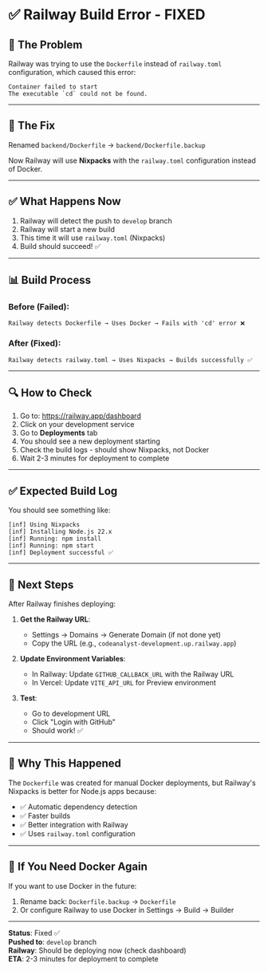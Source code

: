 # ✅ Railway Build Error - FIXED

## 🐛 **The Problem**

Railway was trying to use the `Dockerfile` instead of `railway.toml` configuration, which caused this error:

```
Container failed to start
The executable `cd` could not be found.
```

---

## 🔧 **The Fix**

Renamed `backend/Dockerfile` → `backend/Dockerfile.backup`

Now Railway will use **Nixpacks** with the `railway.toml` configuration instead of Docker.

---

## ✅ **What Happens Now**

1. Railway will detect the push to `develop` branch
2. Railway will start a new build
3. This time it will use `railway.toml` (Nixpacks)
4. Build should succeed! ✅

---

## 📊 **Build Process**

### **Before (Failed):**
```
Railway detects Dockerfile → Uses Docker → Fails with 'cd' error ❌
```

### **After (Fixed):**
```
Railway detects railway.toml → Uses Nixpacks → Builds successfully ✅
```

---

## 🔍 **How to Check**

1. Go to: https://railway.app/dashboard
2. Click on your development service
3. Go to **Deployments** tab
4. You should see a new deployment starting
5. Check the build logs - should show Nixpacks, not Docker
6. Wait 2-3 minutes for deployment to complete

---

## ✅ **Expected Build Log**

You should see something like:

```
[inf] Using Nixpacks
[inf] Installing Node.js 22.x
[inf] Running: npm install
[inf] Running: npm start
[inf] Deployment successful ✅
```

---

## 🎯 **Next Steps**

After Railway finishes deploying:

1. **Get the Railway URL**:
   - Settings → Domains → Generate Domain (if not done yet)
   - Copy the URL (e.g., `codeanalyst-development.up.railway.app`)

2. **Update Environment Variables**:
   - In Railway: Update `GITHUB_CALLBACK_URL` with the Railway URL
   - In Vercel: Update `VITE_API_URL` for Preview environment

3. **Test**:
   - Go to development URL
   - Click "Login with GitHub"
   - Should work! ✅

---

## 📝 **Why This Happened**

The `Dockerfile` was created for manual Docker deployments, but Railway's Nixpacks is better for Node.js apps because:

- ✅ Automatic dependency detection
- ✅ Faster builds
- ✅ Better integration with Railway
- ✅ Uses `railway.toml` configuration

---

## 🔄 **If You Need Docker Again**

If you want to use Docker in the future:

1. Rename back: `Dockerfile.backup` → `Dockerfile`
2. Or configure Railway to use Docker in Settings → Build → Builder

---

**Status**: Fixed ✅  
**Pushed to**: `develop` branch  
**Railway**: Should be deploying now (check dashboard)  
**ETA**: 2-3 minutes for deployment to complete

